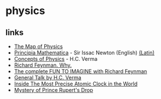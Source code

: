 # physics

## links

- [The Map of Physics](https://piped.kavin.rocks/watch?v=ZihywtixUYo)
- [Principia Mathematica](https://redlightrobber.com/red/links_pdf/Isaac-Newton-Principia-English-1846.pdf) - Sir Issac Newton (English) [(Latin)](https://archive.org/details/principia00newtuoft/)
- [Concepts of Physics](https://en.wikipedia.org/wiki/Special:BookSources?isbn=8177091875) -  H.C. Verma
- [Richard Feynman. Why.](https://piped.kavin.rocks/watch?v=36GT2zI8lVA)
- [The complete FUN TO IMAGINE with Richard Feynman](https://piped.kavin.rocks/watch?v=P1ww1IXRfTA)
- [General Talk by H.C. Verma](https://piped.kavin.rocks/watch?v=o2mERiqlxZg)
- [Inside The Most Precise Atomic Clock in the World](https://piped.kavin.rocks/watch?v=_5sTxL-vvGU)
- [Mystery of Prince Rupert's Drop](https://piped.kavin.rocks/watch?v=xe-f4gokRBs)
